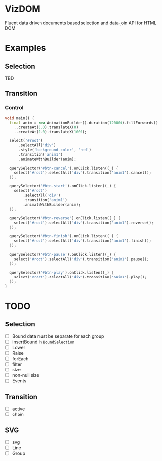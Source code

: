 # VizDOM

Fluent data driven documents based selection and data-join API for HTML DOM

# Examples

## Selection

TBD

## Transition

### Control

```dart
void main() {
  final anim = new AnimationBuilder().duration(120000).fillForwards()
    ..createAt(0.0).translateX(0)
    ..createAt(1.0).translateX(1000);

  select('#root')
      .selectAll('div')
      .style('background-color', 'red')
      .transition('anim1')
      .animateWithBuilder(anim);

  querySelector('#btn-cancel').onClick.listen((_) {
    select('#root').selectAll('div').transition('anim1').cancel();
  });

  querySelector('#btn-start').onClick.listen((_) {
    select('#root')
        .selectAll('div')
        .transition('anim1')
        .animateWithBuilder(anim);
  });

  querySelector('#btn-reverse').onClick.listen((_) {
    select('#root').selectAll('div').transition('anim1').reverse();
  });

  querySelector('#btn-finish').onClick.listen((_) {
    select('#root').selectAll('div').transition('anim1').finish();
  });

  querySelector('#btn-pause').onClick.listen((_) {
    select('#root').selectAll('div').transition('anim1').pause();
  });

  querySelector('#btn-play').onClick.listen((_) {
    select('#root').selectAll('div').transition('anim1').play();
  });
}
```

# TODO

## Selection

- [ ] Bound data must be separate for each group
- [ ] insertBound in `BoundSelection`
- [ ] Lower
- [ ] Raise
- [ ] forEach
- [ ] filter
- [ ] size
- [ ] non-null size
- [ ] Events

## Transition

- [ ] active
- [ ] chain

## SVG

- [ ] svg
- [ ] Line
- [ ] Group